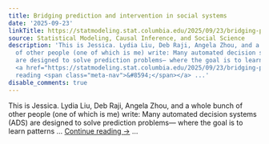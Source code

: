 ```yaml
---
title: Bridging prediction and intervention in social systems
date: '2025-09-23'
linkTitle: https://statmodeling.stat.columbia.edu/2025/09/23/bridging-prediction-and-intervention-in-social-systems/
source: Statistical Modeling, Causal Inference, and Social Science
description: 'This is Jessica. Lydia Liu, Deb Raji, Angela Zhou, and a whole bunch
  of other people (one of which is me) write: Many automated decision systems (ADS)
  are designed to solve prediction problems— where the goal is to learn patterns &#8230;
  <a href="https://statmodeling.stat.columbia.edu/2025/09/23/bridging-prediction-and-intervention-in-social-systems/">Continue
  reading <span class="meta-nav">&#8594;</span></a> ...'
disable_comments: true
---
```

This is Jessica. Lydia Liu, Deb Raji, Angela Zhou, and a whole bunch of other people (one of which is me) write: Many automated decision systems (ADS) are designed to solve prediction problems— where the goal is to learn patterns &#8230; <a href="https://statmodeling.stat.columbia.edu/2025/09/23/bridging-prediction-and-intervention-in-social-systems/">Continue reading <span class="meta-nav">&#8594;</span></a> ...